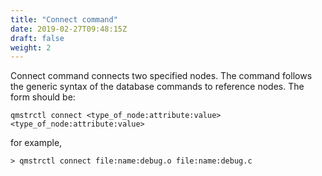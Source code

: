 ```yaml
---
title: "Connect command"
date: 2019-02-27T09:48:15Z
draft: false
weight: 2
---
```


Connect command connects two specified nodes. The command follows the generic syntax of the database commands to reference nodes.
The form should be:

    qmstrctl connect <type_of_node:attribute:value> <type_of_node:attribute:value>

for example,

    > qmstrctl connect file:name:debug.o file:name:debug.c
